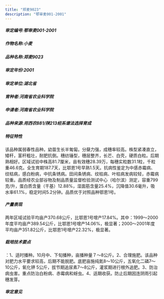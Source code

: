```yaml
---
title: "郑麦9023"
description: "鄂审麦001-2001"
---
```

##### 审定编号:鄂审麦001-2001

##### 作物名称:小麦

##### 品种名称:郑麦9023

##### 审定年份:2001

##### 审定单位:湖北省

##### 育种者:河南省农业科学院

##### 申请者:河南省农业科学院

##### 品种来源:用西农881/陕213经系谱法选择育成

##### 特征特性
该品种属弱春性品种。幼苗生长半匍匐。分蘖力强，成穗率较高。株型紧凑直立，矮秆，茎秆粗壮，耐肥抗倒。穗纺锤型，穗层整齐，长芒、白壳，硬质白粒。后期熟相好。区域试验中株高81.7厘米，亩有效穗28.39万，每穗实粒数31.1粒，千粒重46.6克。全生育期187.7天，比鄂恩1号早熟1.5天。抗病性鉴定为中感赤霉病、纹枯病，感白粉病，中抗条锈病。田间条锈病、纹枯病、叶枯病发病较轻，赤霉病较重。品质经农业部谷物及制品质量监督检验测试中心（哈尔滨）测定，容重799克/升，蛋白质含量（干基）12.88%，湿面筋含量25.4%，沉降值30.6毫升，吸水率61.1%，稳定时间5.2分钟。品质优于对照品种鄂恩1号。

##### 产量表现
两年区域试验平均亩产370.68公斤，比鄂恩1号增产17.84%。其中：1999～2000年度平均亩产389.54公斤，比鄂恩1号增产14.06%，极显著；2000～2001年度平均亩产351.82公斤，比鄂恩1号增产22.32%，极显著。

##### 栽培技术要点
：1、适时播种。10月中、下旬播种，亩播种量７～8公斤。2、合理施肥。该品种对肥力水平要求较高，后期不能脱肥。底肥亩施纯氮8～10公斤，五氧化二磷7～10公斤，氧化钾 5公斤，拔节期追尿素7～8公斤，灌浆期进行根外追肥。3、防治病虫害。重点防治白粉病、赤霉病和蚜虫。4、适期收获。防止后期因连阴雨引起穗发芽。

##### 审定意见


